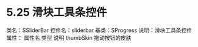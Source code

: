# 5.25 滑块工具条控件

类名：SSliderBar
控件名：sliderbar
基类：SProgress
说明：滑块工具条控件
属性：
属性名 类型 说明
thumbSkin 拖动按钮的皮肤
